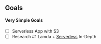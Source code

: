 ## Goals

#### Very Simple Goals
- [ ] Serverless App with S3 
- [ ] Research #1 Lamda + [Serverless](https://serverless.com/) In-Depth

